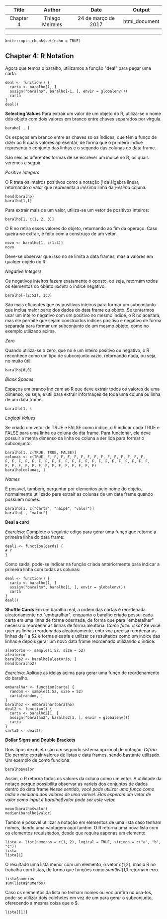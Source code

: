 | Title    | Author        |Date               | Output      |
|:--------:|:-------------:|:-----------------:|:-----------:|
|Chapter 4 |Thiago Meireles|24 de março de 2017|html_document|
---

```{r setup, include=FALSE}
knitr::opts_chunk$set(echo = TRUE)
```

## Chapter 4: R Notation

Agora que temos o baralho, utilizamos a função "deal" para pegar uma carta.
```
deal <- function() {
  carta <- baralho[1, ]
  assign("baralho", baralho[-1, ], envir = globalenv())
  carta
}
deal()
```

**Selecting Values**
Para extrair um valor de um objeto do R, utiliza-se o nome ddo objeto com dois valores em branco entre chaves separados por vírgula.
```
baraho[ , ]
```
Os espaços em branco entre as chaves so os índices, que têm a funço de dizer ao R quais valores apresentar, de forma que o primeiro índice representa o conjunto das linhas e o segundo das colunas do data frame.

São seis as diferentes formas de se escrever um índice no R, os quais veremos a seguir.

*Positive Integers*

O R trata os inteiros positivos como a notação *ij* da álgebra linear, retornando o valor que representa a *inésima* linha da *j-ésima* coluna.
```
head(baralho)
baralho[1,1]
```
Para extrair mais de um valor, utiliza-se um vetor de positivos inteiros:
``` 
baralho[1, c(1, 2, 3)]
``` 
O R no retira esses valores do objeto, retornando ao fim da operaço. Caso queira-se extrair, é feito com a construço de um vetor.
```
novo <- baralho[1, c(1:3)]
novo
```
Deve-se observar que isso no se limita a data frames, mas a valores em qualqer objeto do R.

*Negative Integers*

Os negativos inteiros fazem exatamente o oposto, ou seja, retornam todos os elementos do objeto *exceto* o índice negativo.
```
baralho[-(2:52), 1:3]
```
São mais eficientes que os positivos inteiros para formar um subconjunto que inclua maior parte dos dados do data frame ou objeto.
Se tentarmos usar um inteiro negativo com um positivo no mesmo índice, o R no aceitará; mas ele permite que sejam construídos índices positivo e negativo de forma separada para formar um subconjunto de um mesmo objeto, como no exemplo utilizado acima.

*Zero*

Quando utiliza-se o zero, que no é um inteiro positivo ou negativo, o R reconhece como um tipo de subconjunto vazio, retornando nada, ou seja, no  muito útil.
```
baralho[0,0]
```

*Blank Spaces*

Espaços em branco indicam ao R que deve extrair todos os valores de uma dimenso, ou seja, é útil para extrair informaçes de toda uma coluna ou linha de um data frame.
```
baralho[1, ]
```

*Logical Values*

Se criado um vetor de TRUE e FALSE como índice, o R indicar cada TRUE e FALSE para uma linha ou coluna do dta frame. Para funcionar, ele deve possuir a mema dimenso da linha ou coluna a ser lida para formar o subconjunto.
```
baralho[1, c(TRUE, TRUE, FALSE)]
colunas <- c(TRUE, F, F, F, F, F, F, F, F, F, F, F, F, F, F, F,
F, F, F, F, F, F, F, F, F, F, F, F, F, F, F, F, F, F, F, F, F, F,
F, F, F, F, F, F, F, F, F, F, F, F, F, F)
baralho[colunas, ]
```

*Names*

É possvel, também, perguntar por elementos pelo nome do objeto, normalmente utilizado para extrair as colunas de um data frame quando possuem nomes.
```
baralho[1, c("carta", "naipe", "valor")]
baralho[ , "valor"]
```

**Deal a card**

*Exercício:*
Complete o seguinte cdigo para gerar uma funço que retorne a primeira linha do data frame:
```
deal1 <- function(cards) {
# ?
}
```
Como saída, pode-se indicar na função criada anteriormente para indicar a primeira linha com todas as colunas:
```
deal <- function() {
  carta <- baralho[1, ]
  assign("baralho", baralho[1, ], envir = globalenv())
  carta
}
deal()
```

**Shuffle Cards**
Em um baralho real, a ordem das cartas é reordenada aleatoriamente no "embaralhar", enquanto o baralho criado possui cada carta em uma linha de forma odernada, de forma que para "embaralhar"  necessrio reordenar as linhas de forma aleatória.
*Como fazer isso?*
Se você quer as linhas reordenadas aleatoriamente, ento voc precisa reordenar as linhas de 1 a 52 e forma aleatria e utilizar os resultados como um índice das linhas e depois gerar um novo data frame reordenado utilizando o índice.
```
aleatorio <- sample(1:52, size = 52)
aleatorio
baralho2 <- baralho[aleatorio, ]
head(baralho2)
```
*Exercício:* Aplique as ideias acima para gerar uma funço de reordenamento do baralho.
```
embaralhar <- function(carta) {
  random <- sample(1:52, size = 52)
  carta[random, ]
}
baralho2 <- embaralhar(baralho)
deal2 <- function() {
  carta <- baralho2[1, ]
  assign("baralho2", baralho2[1, ], envir = globalenv())
  carta
}
carta2 <- deal2()
```

**Dollar Signs and Double Brackets**

Dois tipos de objeto são um segundo sistema opcional de notação.
*Cifrão*
Ele permite extrair valores de listas e data frames, sendo bastante utilizado. Um exemplo de como funciona:
```
baralho$valor
```
Assim, o R retorna todos os valores da coluna como um vetor. A utilidade da notaço porque possibilita observar as varieis dos conjuntos de dados dentro do data frame
*Nesse sentido, você pode utilizar uma funço como mdia e mediana dos valores de uma varivel. Elas esperam um vetor de valor como input e baralho$valor pode ser este vetor.*
```
mean(baralho$valor)
median(baralho$valor)
```
Tambm é possvel utilizar a notação em elementos de uma lista caso tenham nomes, dando uma vantagem aqui tambm. O R retorna uma nova lista com os elementos requisitados, desde que requira aapenas um elemento
```
lista <- list(numeros = c(1, 2), logical = TRUE, strings = c("a", "b", "c"))
lista
lista[1]
```
O resultado  uma lista menor com um elemento, o vetor c(1,2), mas o R no trabalha com listas, de forma que funções como *sum(list[1])* retornam erro.
```
lista$numeros
sum(lista$numeros)
```
Caso os elementos da lista no tenham nomes ou voc prefira no usá-los, pode-se utilizar dois colchetes em vez de um para gerar o subconjunto, oferecendo a mesma coisa que o $. 
```
lista[[1]]
```

